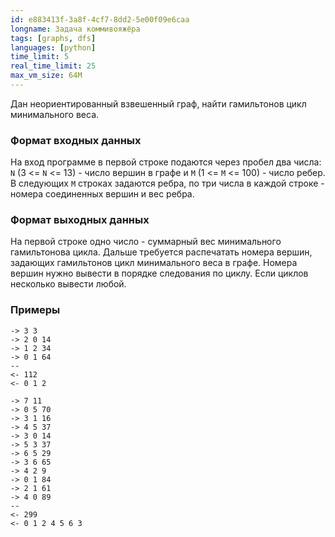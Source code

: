 ```yaml
---
id: e883413f-3a8f-4cf7-8dd2-5e00f09e6caa
longname: Задача коммивояжёра
tags: [graphs, dfs]
languages: [python]
time_limit: 5
real_time_limit: 25
max_vm_size: 64M
---
```



Дан неориентированный взвешенный граф, найти гамильтонов цикл минимального веса.

### Формат входных данных

На вход программе в первой строке подаются через пробел два числа: `N` (3 <= `N` <= 13) - число вершин в графе и `M` (1 <= `M` <= 100) - число ребер. В следующих `M` строках задаются ребра, по три числа в каждой строке - номера соединенных вершин и вес ребра.

### Формат выходных данных

На первой строке одно число - суммарный вес минимального гамильтонова цикла. Дальше требуется распечатать номера вершин, задающих гамильтонов цикл минимального веса в графе. Номера вершин нужно вывести в порядке следования по циклу. Если циклов несколько вывести любой.

### Примеры
```
-> 3 3
-> 2 0 14
-> 1 2 34
-> 0 1 64
--
<- 112
<- 0 1 2
```

```
-> 7 11
-> 0 5 70
-> 3 1 16
-> 4 5 37
-> 3 0 14
-> 5 3 37
-> 6 5 29
-> 3 6 65
-> 4 2 9
-> 0 1 84
-> 2 1 61
-> 4 0 89
--
<- 299
<- 0 1 2 4 5 6 3
```
